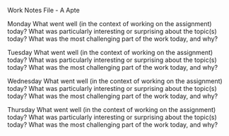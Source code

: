 Work Notes File - A Apte

Monday
What went well (in the context of working on the assignment) today?
What was particularly interesting or surprising about the topic(s) today?
What was the most challenging part of the work today, and why?

Tuesday
What went well (in the context of working on the assignment) today?
What was particularly interesting or surprising about the topic(s) today?
What was the most challenging part of the work today, and why?

Wednesday
What went well (in the context of working on the assignment) today?
What was particularly interesting or surprising about the topic(s) today?
What was the most challenging part of the work today, and why?

Thursday
What went well (in the context of working on the assignment) today?
What was particularly interesting or surprising about the topic(s) today?
What was the most challenging part of the work today, and why?
